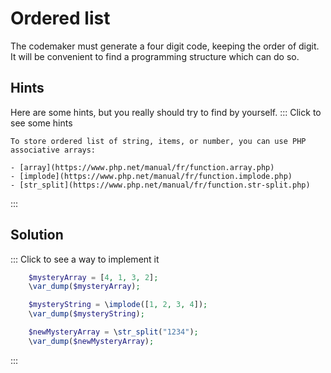 # Ordered list

The codemaker must generate a four digit code, keeping the order of digit.
It will be convenient to find a programming structure which can do so.

## Hints

Here are some hints, but you really should try to find by yourself.
::: Click to see some hints

    To store ordered list of string, items, or number, you can use PHP associative arrays:

    - [array](https://www.php.net/manual/fr/function.array.php)
    - [implode](https://www.php.net/manual/fr/function.implode.php)
    - [str_split](https://www.php.net/manual/fr/function.str-split.php)

:::

## Solution

::: Click to see a way to implement it

```php runnable
    $mysteryArray = [4, 1, 3, 2];
    \var_dump($mysteryArray);
```

```php runnable
    $mysteryString = \implode([1, 2, 3, 4]);
    \var_dump($mysteryString);
```

```php runnable
    $newMysteryArray = \str_split("1234");
    \var_dump($newMysteryArray);
```

:::
